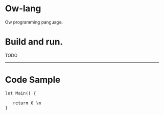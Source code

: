 # Ow-lang
Ow programming panguage.
# Build and run.
TODO
____________

# Code Sample
<pre>
let Main() {
   
   return 0 \n
}
</pre>
